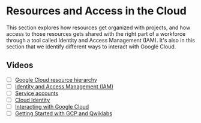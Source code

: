 # Resources and Access in the Cloud

This section explores how resources get organized with projects, and how access to those resources gets shared with the right part of a workforce through a tool called Identity and Access Management (IAM). It's also in this section that we identify different ways to interact with Google Cloud.

## Videos

- [ ] [Google Cloud resource hierarchy](https://www.youtube.com/watch?v=t1eoWIW3z1s&t=8s)
- [ ] [Identity and Access Management (IAM)](https://www.youtube.com/watch?v=EQJTp0uu148)
- [ ] [Service accounts](https://www.youtube.com/watch?v=JulGSEycLXc)
- [ ] [Cloud Identity](https://www.youtube.com/watch?v=PC6DL__6yRg)
- [ ] [Interacting with Google Cloud](https://www.youtube.com/watch?v=AHACrzN_9FQ)
- [ ] [Getting Started with GCP and Qwiklabs](https://www.youtube.com/watch?v=QX5cjCVkD-I)
